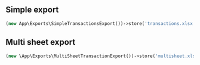 
## Simple export

```php
(new App\Exports\SimpleTransactionsExport())->store('transactions.xlsx');
```


## Multi sheet export

```php
(new \App\Exports\MultiSheetTransactionExport())->store('multisheet.xlsx');
```
